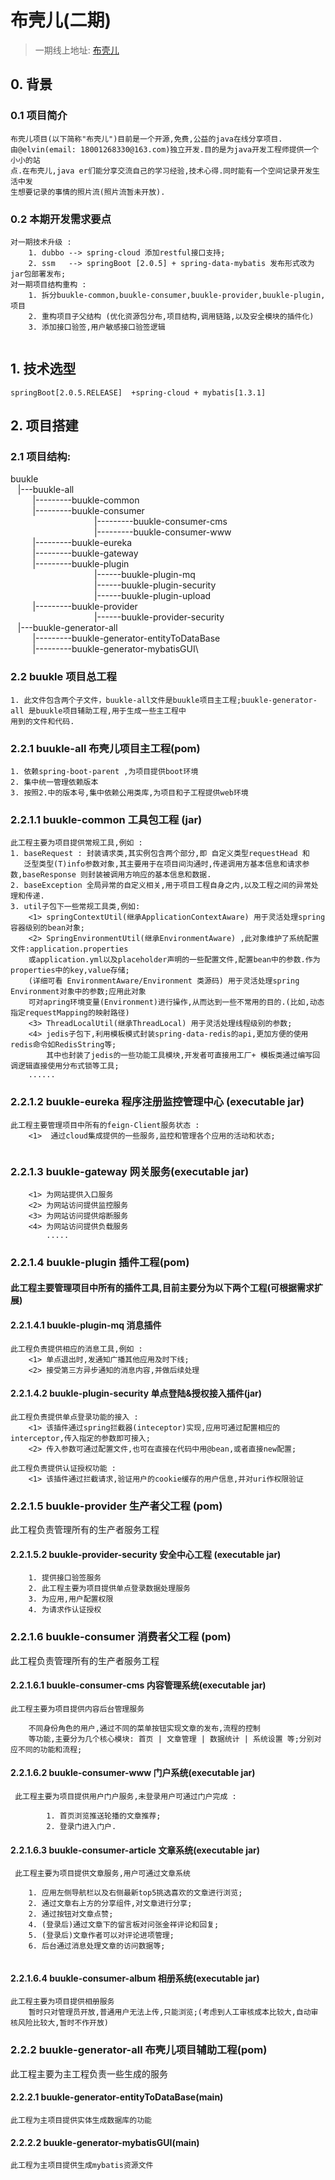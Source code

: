 # 布壳儿(二期)
>一期线上地址: [布壳儿](http://www.buukle.top/)
## 0. 背景
### 0.1 项目简介
````
布壳儿项目(以下简称"布壳儿")目前是一个开源,免费,公益的java在线分享项目.
由@elvin(email: 18001268330@163.com)独立开发.目的是为java开发工程师提供一个小小的站
点.在布壳儿,java er们能分享交流自己的学习经验,技术心得.同时能有一个空间记录开发生活中发
生想要记录的事情的照片流(照片流暂未开放).

````
### 0.2 本期开发需求要点
````
对一期技术升级 :
    1. dubbo --> spring-cloud 添加restful接口支持;
    2. ssm   --> springBoot [2.0.5] + spring-data-mybatis 发布形式改为jar包部署发布;
对一期项目结构重构 : 
    1. 拆分buukle-common,buukle-consumer,buukle-provider,buukle-plugin,项目
    2. 重构项目子父结构 (优化资源包分布,项目结构,调用链路,以及安全模块的插件化)
    3. 添加接口验签,用户敏感接口验签逻辑
    
````

## 1. 技术选型
````
springBoot[2.0.5.RELEASE]  +spring-cloud + mybatis[1.3.1] 

````
## 2. 项目搭建
### 2.1 项目结构:
buukle\
&nbsp;&nbsp;&nbsp;|---buukle-all\
&nbsp;&nbsp;&nbsp;&nbsp;&nbsp;&nbsp;&nbsp;&nbsp;&nbsp;|---------buukle-common\
&nbsp;&nbsp;&nbsp;&nbsp;&nbsp;&nbsp;&nbsp;&nbsp;&nbsp;|---------buukle-consumer\
&nbsp;&nbsp;&nbsp;&nbsp;&nbsp;&nbsp;&nbsp;&nbsp;&nbsp;&nbsp;
&nbsp;&nbsp;&nbsp;&nbsp;&nbsp;&nbsp;&nbsp;&nbsp;&nbsp;&nbsp;
&nbsp;&nbsp;&nbsp;&nbsp;&nbsp;&nbsp;&nbsp;&nbsp;&nbsp;&nbsp;&nbsp;&nbsp;|---------buukle-consumer-cms\
&nbsp;&nbsp;&nbsp;&nbsp;&nbsp;&nbsp;&nbsp;&nbsp;&nbsp;&nbsp;
&nbsp;&nbsp;&nbsp;&nbsp;&nbsp;&nbsp;&nbsp;&nbsp;&nbsp;&nbsp;
&nbsp;&nbsp;&nbsp;&nbsp;&nbsp;&nbsp;&nbsp;&nbsp;&nbsp;&nbsp;&nbsp;&nbsp;|---------buukle-consumer-www\
&nbsp;&nbsp;&nbsp;&nbsp;&nbsp;&nbsp;&nbsp;&nbsp;&nbsp;|---------buukle-eureka\
&nbsp;&nbsp;&nbsp;&nbsp;&nbsp;&nbsp;&nbsp;&nbsp;&nbsp;|---------buukle-gateway\
&nbsp;&nbsp;&nbsp;&nbsp;&nbsp;&nbsp;&nbsp;&nbsp;&nbsp;|---------buukle-plugin\
&nbsp;&nbsp;&nbsp;&nbsp;&nbsp;&nbsp;&nbsp;&nbsp;&nbsp;&nbsp;
&nbsp;&nbsp;&nbsp;&nbsp;&nbsp;&nbsp;&nbsp;&nbsp;&nbsp;&nbsp;
&nbsp;&nbsp;&nbsp;&nbsp;&nbsp;&nbsp;&nbsp;&nbsp;&nbsp;&nbsp;&nbsp;&nbsp;|------buukle-plugin-mq\
&nbsp;&nbsp;&nbsp;&nbsp;&nbsp;&nbsp;&nbsp;&nbsp;&nbsp;&nbsp;
&nbsp;&nbsp;&nbsp;&nbsp;&nbsp;&nbsp;&nbsp;&nbsp;&nbsp;&nbsp;
&nbsp;&nbsp;&nbsp;&nbsp;&nbsp;&nbsp;&nbsp;&nbsp;&nbsp;&nbsp;&nbsp;&nbsp;|------buukle-plugin-security\
&nbsp;&nbsp;&nbsp;&nbsp;&nbsp;&nbsp;&nbsp;&nbsp;&nbsp;&nbsp;
&nbsp;&nbsp;&nbsp;&nbsp;&nbsp;&nbsp;&nbsp;&nbsp;&nbsp;&nbsp;
&nbsp;&nbsp;&nbsp;&nbsp;&nbsp;&nbsp;&nbsp;&nbsp;&nbsp;&nbsp;&nbsp;&nbsp;|------buukle-plugin-upload\
&nbsp;&nbsp;&nbsp;&nbsp;&nbsp;&nbsp;&nbsp;&nbsp;&nbsp;|---------buukle-provider\
&nbsp;&nbsp;&nbsp;&nbsp;&nbsp;&nbsp;&nbsp;&nbsp;&nbsp;&nbsp;
&nbsp;&nbsp;&nbsp;&nbsp;&nbsp;&nbsp;&nbsp;&nbsp;&nbsp;&nbsp;
&nbsp;&nbsp;&nbsp;&nbsp;&nbsp;&nbsp;&nbsp;&nbsp;&nbsp;&nbsp;&nbsp;&nbsp;|------buukle-provider-security\
&nbsp;&nbsp;&nbsp;|---buukle-generator-all\
&nbsp;&nbsp;&nbsp;&nbsp;&nbsp;&nbsp;&nbsp;&nbsp;&nbsp;|---------buukle-generator-entityToDataBase\
&nbsp;&nbsp;&nbsp;&nbsp;&nbsp;&nbsp;&nbsp;&nbsp;&nbsp;|---------buukle-generator-mybatisGUI\


### 2.2 buukle 项目总工程
````
1. 此文件包含两个子文件，buukle-all文件是buukle项目主工程;buukle-generator-all 是buukle项目辅助工程,用于生成一些主工程中
用到的文件和代码.

````
### 2.2.1 buukle-all 布壳儿项目主工程(pom)
````
1. 依赖spring-boot-parent ,为项目提供boot环境
2. 集中统一管理依赖版本
3. 按照2.中的版本号,集中依赖公用类库,为项目和子工程提供web环境

````
### 2.2.1.1 buukle-common 工具包工程 (jar)
````
此工程主要为项目提供常规工具,例如 : 
1. baseRequest : 封装请求类,其实例包含两个部分,即 自定义类型requestHead 和 
   泛型类型(T)info参数对象,其主要用于在项目间沟通时,传递调用方基本信息和请求参数,baseResponse 则封装被调用方响应的基本信息和数据.
2. baseException 全局异常的自定义相关,用于项目工程自身之内,以及工程之间的异常处理和传递.
3. util子包下一些常规工具类,例如:
    <1> springContextUtil(继承ApplicationContextAware) 用于灵活处理spring容器级别的bean对象;
    <2> SpringEnvironmentUtil(继承EnvironmentAware) ,此对象维护了系统配置文件:application.properties
    或application.yml以及placeholder声明的一些配置文件,配置bean中的参数.作为properties中的key,value存储;
    (详细可看 EnvironmentAware/Environment 类源码) 用于灵活处理spring Environment对象中的参数;应用此对象
    可对apring环境变量(Environment)进行操作,从而达到一些不常用的目的.(比如,动态指定requestMapping的映射路径)
    <3> ThreadLocalUtil(继承ThreadLocal) 用于灵活处理线程级别的参数;
    <4> jedis子包下,利用模板模式封装spring-data-redis的api,更加方便的使用redis命令如RedisString等;
        其中也封装了jedis的一些功能工具模块,开发者可直接用工厂+ 模板类通过编写回调逻辑直接使用分布式锁等工具;
    ......
````
### 2.2.1.2 buukle-eureka 程序注册监控管理中心 (executable jar)

````
此工程主要管理项目中所有的feign-Client服务状态 : 
    <1>  通过cloud集成提供的一些服务,监控和管理各个应用的活动和状态;
        
````
### 2.2.1.3 buukle-gateway 网关服务(executable jar)

````
    <1> 为网站提供入口服务
    <2> 为网站访问提供监控服务
    <3> 为网站访问提供熔断服务
    <4> 为网站访问提供负载服务
        .....
````
### 2.2.1.4 buukle-plugin 插件工程(pom)

#### 此工程主要管理项目中所有的插件工具,目前主要分为以下两个工程(可根据需求扩展)
#### 2.2.1.4.1 buukle-plugin-mq 消息插件

````
此工程负责提供相应的消息工具,例如 :
    <1> 单点退出时,发通知广播其他应用及时下线;
    <2> 接受第三方异步通知的消息内容,并做后续处理
````
#### 2.2.1.4.2 buukle-plugin-security 单点登陆&授权接入插件(jar)
````
此工程负责提供单点登录功能的接入 :
    <1> 该插件通过spring拦截器(inteceptor)实现,应用可通过配置相应的interceptor,传入指定的参数即可接入;
    <2> 传入参数可通过配置文件,也可在直接在代码中用@bean,或者直接new配置;

此工程负责提供认证授权功能 :
    <1> 该插件通过拦截请求,验证用户的cookie缓存的用户信息,并对uri作权限验证 
````
### 2.2.1.5 buukle-provider 生产者父工程 (pom)

此工程负责管理所有的生产者服务工程

#### 2.2.1.5.2 buukle-provider-security 安全中心工程 (executable jar)
````
    1. 提供接口验签服务
    2. 此工程主要为项目提供单点登录数据处理服务
    3. 为应用,用户配置权限
    4. 为请求作认证授权
````

### 2.2.1.6 buukle-consumer 消费者父工程 (pom)

此工程负责管理所有的生产者服务工程

#### 2.2.1.6.1 buukle-consumer-cms 内容管理系统(executable jar)
````
此工程主要为项目提供内容后台管理服务

    不同身份角色的用户,通过不同的菜单按钮实现文章的发布,流程的控制
    等功能,主要分为几个核心模块: 首页 | 文章管理 | 数据统计 | 系统设置 等;分别对应不同的功能和流程;
````
#### 2.2.1.6.2 buukle-consumer-www 门户系统(executable jar)
````
 此工程主要为项目提供用户门户服务,未登录用户可通过门户完成 :
        
        1. 首页浏览推送轮播的文章推荐;
        2. 登录门进入门户.
````
#### 2.2.1.6.3 buukle-consumer-article 文章系统(executable jar)
````
 此工程主要为项目提供文章服务,用户可通过文章系统
 
    1. 应用左侧导航栏以及右侧最新top5挑选喜欢的文章进行浏览;
    2. 通过文章右上方的分享组件,对文章进行分享;
    2. 通过按钮对文章点赞;
    4. (登录后)通过文章下的留言板对问张金祥评论和回复;
    5. (登录后)文章作者可以对评论进项管理;
    6. 后台通过消息处理文章的访问数据等;
     
````
#### 2.2.1.6.4 buukle-consumer-album 相册系统(executable jar)
````
此工程主要为项目提供相册服务
    暂时只对管理员开放,普通用户无法上传,只能浏览;(考虑到人工审核成本比较大,自动审核风险比较大,暂时不作开放)
````
### 2.2.2 buukle-generator-all 布壳儿项目辅助工程(pom)

此工程主要为主工程负责一些生成的服务

#### 2.2.2.1 buukle-generator-entityToDataBase(main)
````
此工程为主项目提供实体生成数据库的功能
````
#### 2.2.2.2 buukle-generator-mybatisGUI(main)
````    
此工程为主项目提供生成mybatis资源文件
````
